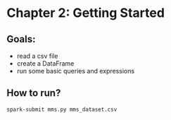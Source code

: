 # Chapter 2: Getting Started

## Goals:
* read a csv file
* create a DataFrame
* run some basic queries and expressions

## How to run?
````
spark-submit mms.py mms_dataset.csv
````